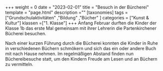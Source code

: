 +++
weight = 0
date = "2023-02-01"
title = "Besuch in der Bürcherei"
template = "page.html"
description =""
[taxonomies]
tags = ["Grundschulaktivitäten" ,"Bildung" ,"Bücher" ]
categories = ["Kunst & Kultur"]
klassen =["1. Klasse"]
+++
Anfang Februar durften die Kinder der Klasse 1b das erste Mal gemeinsam mit ihrer Lehrerin die Partenkirchener Bücherei besuchen.

<!-- more -->

Nach einer kurzen Führung durch die Bücherei konnten die Kinder in Ruhe in verschiedenen Büchern schmökern und sich das ein oder andere Buch mit nach Hause nehmen. Im regelmäßigen Abstand finden nun Büchereibesuche statt, um den Kindern Freude am Lesen und an Büchern zu vermitteln.